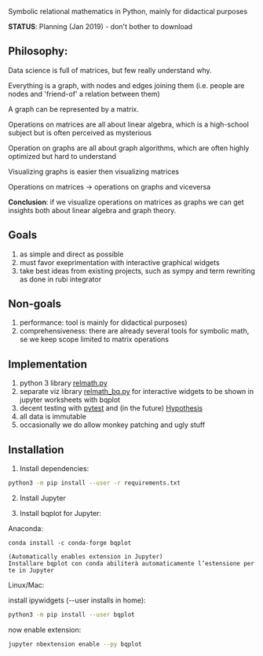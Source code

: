 
Symbolic relational mathematics in Python, mainly for didactical purposes 

**STATUS**: Planning (Jan 2019) - don't bother to download

## Philosophy:

Data science is full of matrices, but few really understand why.

Everything is a graph, with nodes and edges joining them (i.e. people are nodes and 'friend-of' a relation between them)

A graph can be represented by a matrix. 

Operations on matrices are all about linear algebra, which is a high-school subject but is often perceived as mysterious

Operation on graphs are all about graph algorithms, which are often highly optimized but hard to understand

Visualizing graphs is easier then visualizing matrices

Operations on matrices -> operations on graphs and viceversa

**Conclusion**: if we visualize operations on matrices as graphs we can get insights both about linear algebra and graph theory.

## Goals

1. as simple and direct as possible
2. must favor exeprimentation with interactive graphical widgets 
3. take best ideas from existing projects, such as sympy and term rewriting as done in rubi integrator

## Non-goals

1. performance: tool is mainly for didactical purposes)
2. comprehensiveness: there are already several tools for symbolic math, se we keep scope limited to matrix operations

## Implementation

1. python 3 library [relmath.py](relmath.py)
2. separate viz library [relmath_bq.py](relmath_bq.py) for interactive widgets to be shown in jupyter worksheets with bqplot
3. decent testing with [pytest](https://docs.pytest.org/en/latest/) and (in the future) [Hypothesis](https://hypothesis.readthedocs.io)
4. all data is immutable
5. occasionally we do allow monkey patching and ugly stuff


## Installation

1) Install dependencies:


```bash
python3 -m pip install --user -r requirements.txt
```

2) Install Jupyter

3) Install bqplot for Jupyter:

Anaconda:

    conda install -c conda-forge bqplot
    
    (Automatically enables extension in Jupyter)
    Installare bqplot con conda abiliterà automaticamente l’estensione per te in Jupyter

Linux/Mac:

install ipywidgets (--user installs in home):

```bash
python3 -m pip install --user bqplot
```

now enable extension:

```bash
jupyter nbextension enable --py bqplot
```
